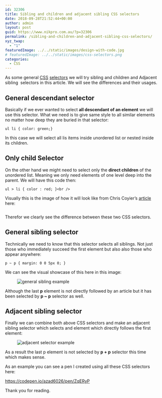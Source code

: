 ```yaml
---
id: 32306
title: Sibling and children and adjacent sibling CSS selectors
date: 2018-09-28T21:52:44+00:00
author: admin
layout: post
guid: https://www.nikpro.com.au/?p=32306
permalink: /sibling-and-children-and-adjacent-sibling-css-selectors/
xyz_twap:
  - "1"
featuredImage: ../../static/images/design-with-code.jpg
# featuredImage: ../../static/images/css-selectors.png
categories:
  - CSS
---
```


As some general [CSS](https://nikpro.com.au/category/css) [selectors](https://www.nikpro.com.au/the-css-nth-child-selector-explained-with-examples/) we will try sibling and children and Adjacent sibling  selectors in this article. We will see the differences and their usages.

## General descendant selector

Basically if we ever wanted to select **all descendant of an element** we will use this selector. What we need is to give same style to all similar elements no matter how deep they are buried in that selector:

```
ul li { color: green;}
```

In this case we will select all lis items inside unordered list or nested inside its children.

## Only child Selector

On the other hand we might need to select only the **direct children** of the unordered list. Meaning we only need elements of one level deep into the parent. We will have this code then:

```
ul > li { color : red; }<br />
```

Visually this is the image of how it will look like from Chris Coyier&#8217;s [article](https://css-tricks.com/child-and-sibling-selectors/) here:<figure class="wp-block-image">

<img src="https://www.nikpro.com.auselector-example.png" alt="" class="wp-image-32307" srcset="https://testgatsby.localselector-example.png 570w, https://testgatsby.localselector-example-300x205.png 300w" sizes="(max-width: 570px) 100vw, 570px" /> </figure>

Therefor we clearly see the difference between these two CSS selectors.

## General sibling selector

Technically we need to know that this selector selects all siblings. Not just those who immediately succeed the first element but also also those who appear anywhere:

```
p ~ p { margin: 0 0 5px 0; }
```

We can see the visual showcase of this here in this image:<figure class="wp-block-image">

<img src="https://www.nikpro.com.augeneral-sibling-example.png" alt="general sibling example" class="wp-image-32309" srcset="https://testgatsby.localgeneral-sibling-example.png 570w, https://testgatsby.localgeneral-sibling-example-300x156.png 300w" sizes="(max-width: 570px) 100vw, 570px" /> </figure>

Although the last **p** element is not directly followed by an article but it has been selected by **p ~ p** selector as well.

## Adjacent sibling selector

Finally we can combine both above CSS selectors and make an adjacent sibling selector which selects and element which directly follows the first element:<figure class="wp-block-image">

<img src="https://www.nikpro.com.auadjacent-selector-example.png" alt="adjacent selector example" class="wp-image-32308" srcset="https://testgatsby.localadjacent-selector-example.png 570w, https://testgatsby.localadjacent-selector-example-300x156.png 300w" sizes="(max-width: 570px) 100vw, 570px" /> </figure>

As a result the last p element is not selected by **p + p** selector this time which makes sense.

As an example you can see a pen I created using all these CSS selectors here:

https://codepen.io/azad6026/pen/ZqERyP

Thank you for reading.
